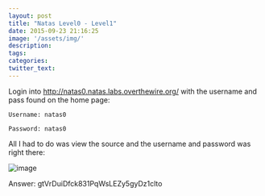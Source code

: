 ```yaml
---
layout: post
title: "Natas Level0 - Level1"
date: 2015-09-23 21:16:25
image: '/assets/img/'
description:
tags:
categories:
twitter_text:
---
```

Login into <http://natas0.natas.labs.overthewire.org/> with the username and pass found on the home page:

    Username: natas0

    Password: natas0

All I had to do was view the source and the username and password was right there:

![image](ScreenShotNatas0_1.png)

Answer: gtVrDuiDfck831PqWsLEZy5gyDz1clto